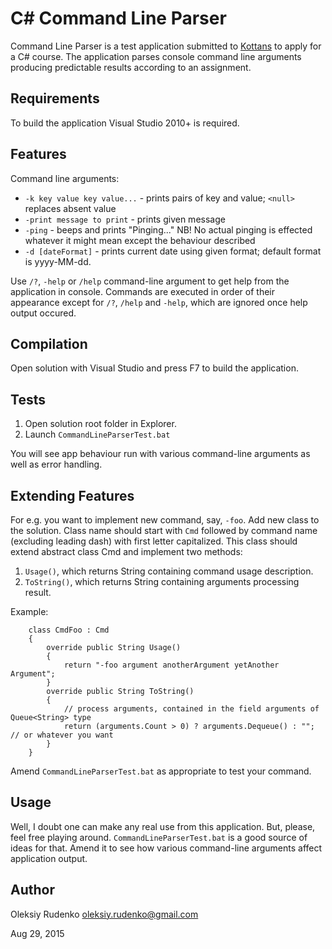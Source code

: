 # C# Command Line Parser
Command Line Parser is a test application submitted to [Kottans](http://kottans.org/) to apply for a C# course.
The application parses console command line arguments producing predictable results according to an assignment.

## Requirements
To build the application Visual Studio 2010+ is required.

## Features
Command line arguments:
* `-k key value key value...` - prints pairs of key and value; `<null>` replaces absent value
* `-print message to print` - prints given message
* `-ping` - beeps and prints "Pinging..." NB! No actual pinging is effected whatever it might mean except the behaviour described
* `-d [dateFormat]` - prints current date using given format; default format is yyyy-MM-dd.

Use `/?`, `-help` or `/help` command-line argument to get help from the application in console.
Commands are executed in order of their appearance except for `/?`, `/help` and `-help`, which are ignored once help output occured.

## Compilation
Open solution with Visual Studio and press F7 to build the application.

## Tests
1. Open solution root folder in Explorer.
2. Launch `CommandLineParserTest.bat`

You will see app behaviour run with various command-line arguments as well as error handling.

## Extending Features
For e.g. you want to implement new command, say, `-foo`.
Add new class to the solution.
Class name should start with `Cmd` followed by command name (excluding leading dash) with first letter capitalized.
This class should extend abstract class Cmd and implement two methods:

1. `Usage()`, which returns String containing command usage description.
2. `ToString()`, which returns String containing arguments processing result.

Example:
```
    class CmdFoo : Cmd
    {
        override public String Usage()
        {
            return "-foo argument anotherArgument yetAnother Argument";
        }
        override public String ToString()
        {
            // process arguments, contained in the field arguments of Queue<String> type
            return (arguments.Count > 0) ? arguments.Dequeue() : ""; // or whatever you want
        }
    }
```
Amend `CommandLineParserTest.bat` as appropriate to test your command.

## Usage
Well, I doubt one can make any real use from this application. But, please, feel free playing around.
`CommandLineParserTest.bat` is a good source of ideas for that. Amend it to see how various command-line arguments affect application output.

## Author
Oleksiy Rudenko oleksiy.rudenko@gmail.com

Aug 29, 2015